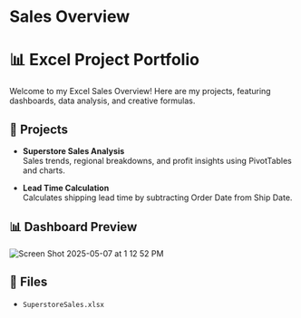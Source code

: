 # Sales Overview
# 📊 Excel Project Portfolio

Welcome to my Excel Sales Overview! Here are my projects, featuring dashboards, data analysis, and creative formulas.

## 📂 Projects

- **Superstore Sales Analysis**  
  Sales trends, regional breakdowns, and profit insights using PivotTables and charts.

- **Lead Time Calculation**  
  Calculates shipping lead time by subtracting Order Date from Ship Date.

## 📊 Dashboard Preview

![Screen Shot 2025-05-07 at 1 12 52 PM](https://github.com/user-attachments/assets/15909b95-2afb-4aa4-b3a2-3e26a138b1f1)

## 📎 Files

- `SuperstoreSales.xlsx`
